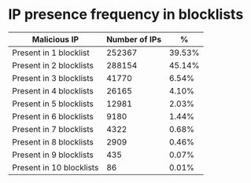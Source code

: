 # IP presence frequency in blocklists
| Malicious IP | Number of IPs | % |
|----|----|----|
| Present in 1 blocklist | 252367 | 39.53% |
| Present in 2 blocklists | 288154 | 45.14% |
| Present in 3 blocklists | 41770 | 6.54% |
| Present in 4 blocklists | 26165 | 4.10% |
| Present in 5 blocklists | 12981 | 2.03% |
| Present in 6 blocklists | 9180 | 1.44% |
| Present in 7 blocklists | 4322 | 0.68% |
| Present in 8 blocklists | 2909 | 0.46% |
| Present in 9 blocklists | 435 | 0.07% |
| Present in 10 blocklists | 86 | 0.01% |
